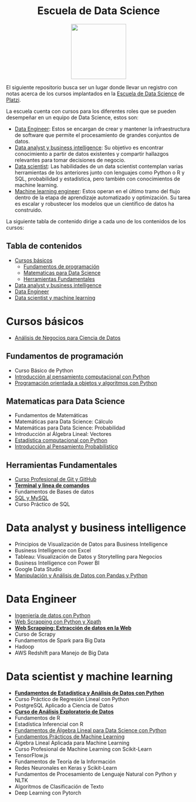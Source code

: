 
<div align="center">
  <h1>Escuela de Data Science</h1>
</div>

<div align="center"> 
  <img src="readme_img/escuela-data-science.jpg" width="150">
</div>

El siguiente repositorio busca ser un lugar donde llevar un registro con notas acerca de los cursos implantados en la [Escuela de Data Science](https://platzi.com/datos/) de [Platzi](https://platzi.com/).

La escuela cuenta con cursos para los diferentes roles que se pueden desempeñar en un equipo de Data Science, estos son:

- [Data Engineer](#data-engineer): Estos se encargan de crear y mantener la infraestructura de software que permite el procesamiento de grandes conjuntos de datos.
- [Data analyst y business intelligence](#data-analyst-y-business-intelligence): Su objetivo es encontrar conocimiento a partir de datos existentes y compartir hallazgos relevantes para tomar decisiones de negocio.
- [Data scientist](#data-scientist-y-machine-learning): Las habilidades de un data scientist contemplan varias herramientas de los anteriores junto con lenguajes como Python o R y SQL, probabilidad y estadística, pero también con conocimientos de machine learning.
- [Machine learning engineer](#data-scientist-y-machine-learning): Estos operan en el último tramo del flujo dentro de la etapa de aprendizaje automatizado y optimización. Su tarea es escalar y robustecer los modelos que un científico de datos ha construido.

La siguiente tabla de contenido dirige a cada uno de los contenidos de los cursos:

## Tabla de contenidos
- [Cursos básicos](#cursos-básicos)
  - [Fundamentos de programación](#fundamentos-de-programación)
  - [Matematicas para Data Science](#matematicas-para-data-science)
  - [Herramientas Fundamentales](#herramientas-fundamentales)
- [Data analyst y business intelligence](#data-analyst-y-business-intelligence)
- [Data Engineer](#data-engineer)
- [Data scientist y machine learning](#data-scientist-y-machine-learning)
# Cursos básicos

- [Análisis de Negocios para Ciencia de Datos](https://github.com/francomanca93/analisis-de-negocios-para-ciencia-de-datos)

## Fundamentos de programación

- Curso Básico de Python
- [Introducción al pensamiento computacional con Python](https://github.com/francomanca93/pensamiento-computacional-python/blob/master/README.md)
- [Programación orientada a objetos y algoritmos con Python](https://github.com/francomanca93/poo-algoritmos-python/blob/main/README.md)

## Matematicas para Data Science

- Fundamentos de Matemáticas
- Matemáticas para Data Science: Cálculo
- Matemáticas para Data Science: Probabilidad
- Introducción al Álgebra Lineal: Vectores
- [Estadística computacional con Python](https://github.com/francomanca93/estadistica-computacional-python/blob/main/README.md)
- [Introducción al Pensamiento Probabilístico](https://github.com/francomanca93/pensamiento-probabilistico-python/blob/main/README.md)

## Herramientas Fundamentales

- [Curso Profesional de Git y GitHub](https://github.com/francomanca93/control-de-versiones)
- **[Terminal y linea de comandos](https://github.com/francomanca93/terminal-y-linea-de-comandos)**
- Fundamentos de Bases de datos
- [SQL y MySQL](https://github.com/francomanca93/sql-and-mysql)
- Curso Práctico de SQL

# Data analyst y business intelligence

- Principios de Visualización de Datos para Business Intelligence
- Business Intelligence con Excel
- Tableau: Visualización de Datos y Storytelling para Negocios
- Business Intelligence con Power BI
- Google Data Studio
- [Manipulación y Análisis de Datos con Pandas y Python](https://github.com/francomanca93/analisis-de-datos)

# Data Engineer

- [Ingeniería de datos con Python](https://github.com/francomanca93/ingenieria-de-datos)
- [Web Scrapping con Python y Xpath](https://github.com/francomanca93/fundamentos-web-scraping-python-xpath)
- **[Web Scrapping: Extracción de datos en la Web](https://github.com/francomanca93/web-scraping)**
- Curso de Scrapy
- Fundamentos de Spark para Big Data
- Hadoop
- AWS Redshift para Manejo de Big Data

# Data scientist y machine learning

- **[Fundamentos de Estadística y Análisis de Datos con Python](https://github.com/francomanca93/fundamentos-de-estadistica-con-python)**
- Curso Práctico de Regresión Lineal con Python
- PostgreSQL Aplicado a Ciencia de Datos
- **[Curso de Análisis Exploratorio de Datos](https://github.com/francomanca93/analisis-exploratorio-de-datos)**
- Fundamentos de R
- Estadística Inferencial con R
- [Fundamentos de Álgebra Lineal para Data Science con Python](https://github.com/francomanca93/fundamentos-algebra-lineal)
- [Fundamentos Prácticos de Machine Learning](https://github.com/francomanca93/fundamentos-practicos-de-machine-learning)
- Álgebra Lineal Aplicada para Machine Learning
- Curso Profesional de Machine Learning con Scikit-Learn
- TensorFlow.js
- Fundamentos de Teoría de la Información
- Redes Neuronales en Keras y Scikit-Learn
- Fundamentos de Procesamiento de Lenguaje Natural con Python y NLTK
- Algoritmos de Clasificación de Texto
- Deep Learning con Pytorch
